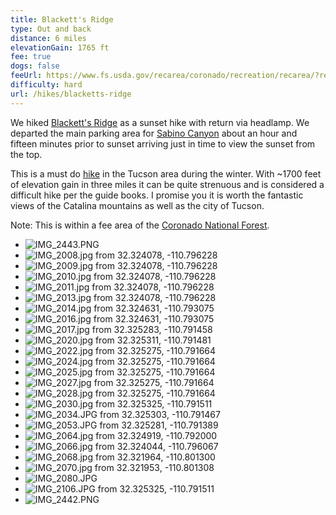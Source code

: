 ```yaml
---
title: Blackett's Ridge
type: Out and back
distance: 6 miles
elevationGain: 1765 ft
fee: true
dogs: false
feeUrl: https://www.fs.usda.gov/recarea/coronado/recreation/recarea/?recid=80532
difficulty: hard
url: /hikes/blacketts-ridge
---
```


We hiked [Blackett's Ridge](https://www.alltrails.com/trail/us/arizona/blacketts-ridge-trail) as a sunset hike with return via headlamp. We departed the main parking area for [Sabino Canyon](https://www.fs.usda.gov/recarea/coronado/recarea/?recid=80532) about an hour and fifteen minutes prior to sunset arriving just in time to view the sunset from the top.

This is a must do [hike](https://www.arizonahighways.com/explore/hiking/blacketts-ridge-trail) in the Tucson area during the winter. With ~1700 feet of elevation gain in three miles it can be quite strenuous and is considered a difficult hike per the guide books. I promise you it is worth the fantastic views of the Catalina mountains as well as the city of Tucson.

Note: This is within a fee area of the [Coronado National Forest](https://www.fs.usda.gov/recarea/coronado/recarea/?recid=80532).

<wb-map></wb-map>

- ![IMG_2443.PNG](https://imagedelivery.net/jUwSKjsiLWz8U8lfkVW6uQ/ab83f9c3-c701-4fa5-cfeb-a6f877994700/330width)
- ![IMG_2008.jpg from 32.324078, -110.796228](https://imagedelivery.net/jUwSKjsiLWz8U8lfkVW6uQ/d9511057-c4f5-4540-53a5-ad69b1abfc00/330width)
- ![IMG_2009.jpg from 32.324078, -110.796228](https://imagedelivery.net/jUwSKjsiLWz8U8lfkVW6uQ/51c0eca0-d593-4b08-970a-17e8b3ec0700/330width)
- ![IMG_2010.jpg from 32.324078, -110.796228](https://imagedelivery.net/jUwSKjsiLWz8U8lfkVW6uQ/5778f5dc-ea49-4edf-fa4a-7a4306a09200/330width)
- ![IMG_2011.jpg from 32.324078, -110.796228](https://imagedelivery.net/jUwSKjsiLWz8U8lfkVW6uQ/d2e16369-9602-408b-6d3e-0f83310dad00/330width)
- ![IMG_2013.jpg from 32.324078, -110.796228](https://imagedelivery.net/jUwSKjsiLWz8U8lfkVW6uQ/fa0f2c68-9fa9-43e8-1315-7ca83292af00/330width)
- ![IMG_2014.jpg from 32.324631, -110.793075](https://imagedelivery.net/jUwSKjsiLWz8U8lfkVW6uQ/d3596af7-515f-4f8c-5705-fd226b0c1c00/330width)
- ![IMG_2016.jpg from 32.324631, -110.793075](https://imagedelivery.net/jUwSKjsiLWz8U8lfkVW6uQ/a1be0718-1e98-4253-b367-3656fa633c00/330width)
- ![IMG_2017.jpg from 32.325283, -110.791458](https://imagedelivery.net/jUwSKjsiLWz8U8lfkVW6uQ/c25f1bf8-7a99-4b71-7d0c-9f138613c800/330width)
- ![IMG_2020.jpg from 32.325311, -110.791481](https://imagedelivery.net/jUwSKjsiLWz8U8lfkVW6uQ/dacef11e-5ae7-435f-82dd-fdefd1ced900/330width)
- ![IMG_2022.jpg from 32.325275, -110.791664](https://imagedelivery.net/jUwSKjsiLWz8U8lfkVW6uQ/1be6c2bb-9f59-49fd-0085-3b902896b200/330width)
- ![IMG_2024.jpg from 32.325275, -110.791664](https://imagedelivery.net/jUwSKjsiLWz8U8lfkVW6uQ/036a5034-e947-4709-224e-e92bf94a6800/330width)
- ![IMG_2025.jpg from 32.325275, -110.791664](https://imagedelivery.net/jUwSKjsiLWz8U8lfkVW6uQ/00df5091-c9a6-48a6-5188-9329ea886500/330width)
- ![IMG_2027.jpg from 32.325275, -110.791664](https://imagedelivery.net/jUwSKjsiLWz8U8lfkVW6uQ/4e7db857-f392-441c-5c24-188b688f6800/330width)
- ![IMG_2028.jpg from 32.325275, -110.791664](https://imagedelivery.net/jUwSKjsiLWz8U8lfkVW6uQ/05cb2ad7-d0cd-40ef-ea0c-6e30124af700/330width)
- ![IMG_2030.jpg from 32.325325, -110.791511](https://imagedelivery.net/jUwSKjsiLWz8U8lfkVW6uQ/7b16c8a7-1fbd-44bd-ac56-70376869d400/330width)
- ![IMG_2034.JPG from 32.325303, -110.791467](https://imagedelivery.net/jUwSKjsiLWz8U8lfkVW6uQ/76895535-086c-496c-d5c8-641ea5dc9500/330width)
- ![IMG_2053.JPG from 32.325281, -110.791389](https://imagedelivery.net/jUwSKjsiLWz8U8lfkVW6uQ/b5f140ee-434f-423f-a8bf-018ef61a4a00/330width)
- ![IMG_2064.jpg from 32.324919, -110.792000](https://imagedelivery.net/jUwSKjsiLWz8U8lfkVW6uQ/0cb7cd29-bef7-4bf5-c245-9f2cf99c2600/330width)
- ![IMG_2066.jpg from 32.324044, -110.796067](https://imagedelivery.net/jUwSKjsiLWz8U8lfkVW6uQ/c229639c-e5ae-4674-96b0-b8f7b5968c00/330width)
- ![IMG_2068.jpg from 32.321964, -110.801300](https://imagedelivery.net/jUwSKjsiLWz8U8lfkVW6uQ/6e190b3f-cc72-4c58-c013-7443c8bc1900/330width)
- ![IMG_2070.jpg from 32.321953, -110.801308](https://imagedelivery.net/jUwSKjsiLWz8U8lfkVW6uQ/86bc8a33-c138-4330-1706-317693ae3900/330width)
- ![IMG_2080.JPG](https://imagedelivery.net/jUwSKjsiLWz8U8lfkVW6uQ/8e876bc1-79ce-4362-5aa1-a481dde96700/330width)
- ![IMG_2106.JPG from 32.325325, -110.791511](https://imagedelivery.net/jUwSKjsiLWz8U8lfkVW6uQ/8cf74243-d7cb-4f28-761b-7baf2861c800/330width)
- ![IMG_2442.PNG](https://imagedelivery.net/jUwSKjsiLWz8U8lfkVW6uQ/cc996e50-2dfa-4ac0-62ea-902997669a00/330width)
